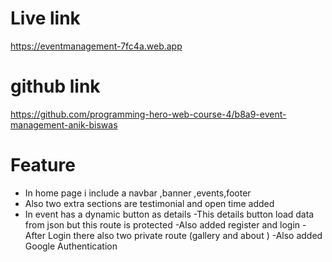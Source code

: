 # Live link
https://eventmanagement-7fc4a.web.app

# github link
https://github.com/programming-hero-web-course-4/b8a9-event-management-anik-biswas
# Feature 
- In home page i include a navbar ,banner ,events,footer
- Also two extra sections are testimonial and open time added
- In event has a dynamic button as details
-This details button load data from json but this route is protected
-Also added register and login 
-After Login there also two private route (gallery and about )
-Also added Google Authentication
